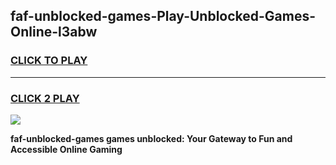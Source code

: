 
## faf-unblocked-games-Play-Unblocked-Games-Online-l3abw
<h3>
<a href="https://premium76.site?title=faf-unblocked-games&ref=25A">CLICK TO PLAY</a></h3>
<hr>

<h3>
<a href="https://premium76.site?title=faf-unblocked-games&ref=25A">CLICK 2 PLAY</a>
  
</h3>

<a href="https://premium76.site?title=faf-unblocked-games&ref=25A"><img src="https://clearcache.store/games.png"></a>


**faf-unblocked-games games unblocked: Your Gateway to Fun and Accessible Online Gaming**
